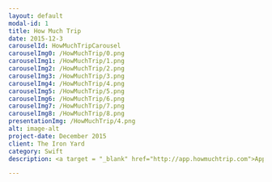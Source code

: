 ```yaml
---
layout: default
modal-id: 1
title: How Much Trip
date: 2015-12-3
carouselId: HowMuchTripCarousel
carouselImg0: /HowMuchTrip/0.png
carouselImg1: /HowMuchTrip/1.png
carouselImg2: /HowMuchTrip/2.png
carouselImg3: /HowMuchTrip/3.png
carouselImg4: /HowMuchTrip/4.png
carouselImg5: /HowMuchTrip/5.png
carouselImg6: /HowMuchTrip/6.png
carouselImg7: /HowMuchTrip/7.png
carouselImg8: /HowMuchTrip/8.png
presentationImg: /HowMuchTrip/4.png
alt: image-alt
project-date: December 2015
client: The Iron Yard
category: Swift
description: <a target = "_blank" href="http://app.howmuchtrip.com">Application Landing Page.</a> <br> HowMuchTrip is a budget-central trip planning application which helps the user plan the best possible trip for their allotted budget. We utilized Parse heavily for remote and local storage as well as social media integration with services such as Facebook and Twitter. Various API's were used to supplement features such as location autocomplete, location coordinates, and real-time flight cost searching. Heavy focus on UI/UX, featuring beautiful animations, transitions, and design, and user affordances in order to reduce user frustration and keep it a happy experience. We performed a limited-release beta to over twenty users in order to refine our UI/UX implementation. Planned features include flight and hotel booking. HowMuchTrip was my final project for the iOS Development course at The Iron Yard. This application was a collaboration among myself and Jen Hamilton and Chris Stomp, two other TIY students.

---
```

